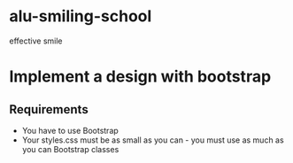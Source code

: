# alu-smiling-school
effective smile

# Implement a design with bootstrap
## Requirements
- You have to use Bootstrap
- Your styles.css must be as small as you can - you must use as much as you can Bootstrap classes
